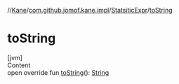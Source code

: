 //[Kane](../../index.md)/[com.github.jomof.kane.impl](../index.md)/[StatsiticExpr](index.md)/[toString](to-string.md)



# toString  
[jvm]  
Content  
open override fun [toString](to-string.md)(): [String](https://kotlinlang.org/api/latest/jvm/stdlib/kotlin/-string/index.html)  



